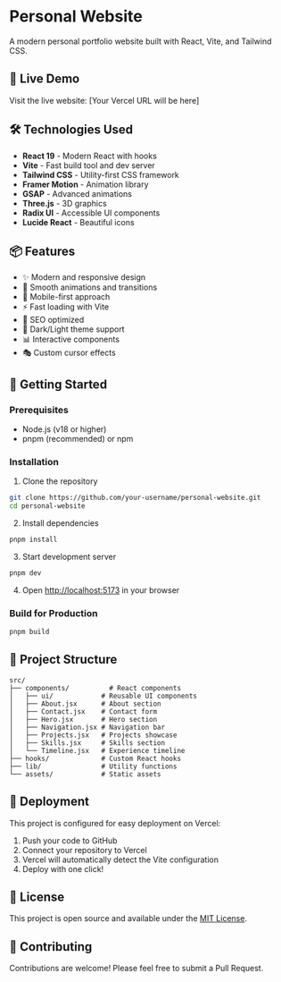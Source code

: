 # Personal Website

A modern personal portfolio website built with React, Vite, and Tailwind CSS.

## 🚀 Live Demo

Visit the live website: [Your Vercel URL will be here]

## 🛠️ Technologies Used

- **React 19** - Modern React with hooks
- **Vite** - Fast build tool and dev server
- **Tailwind CSS** - Utility-first CSS framework
- **Framer Motion** - Animation library
- **GSAP** - Advanced animations
- **Three.js** - 3D graphics
- **Radix UI** - Accessible UI components
- **Lucide React** - Beautiful icons

## 📦 Features

- ✨ Modern and responsive design
- 🎨 Smooth animations and transitions
- 📱 Mobile-first approach
- ⚡ Fast loading with Vite
- 🎯 SEO optimized
- 🌙 Dark/Light theme support
- 📊 Interactive components
- 🎭 Custom cursor effects

## 🚀 Getting Started

### Prerequisites

- Node.js (v18 or higher)
- pnpm (recommended) or npm

### Installation

1. Clone the repository
```bash
git clone https://github.com/your-username/personal-website.git
cd personal-website
```

2. Install dependencies
```bash
pnpm install
```

3. Start development server
```bash
pnpm dev
```

4. Open [http://localhost:5173](http://localhost:5173) in your browser

### Build for Production

```bash
pnpm build
```

## 📁 Project Structure

```
src/
├── components/          # React components
│   ├── ui/            # Reusable UI components
│   ├── About.jsx      # About section
│   ├── Contact.jsx    # Contact form
│   ├── Hero.jsx       # Hero section
│   ├── Navigation.jsx # Navigation bar
│   ├── Projects.jsx   # Projects showcase
│   ├── Skills.jsx     # Skills section
│   └── Timeline.jsx   # Experience timeline
├── hooks/             # Custom React hooks
├── lib/               # Utility functions
└── assets/            # Static assets
```

## 🚀 Deployment

This project is configured for easy deployment on Vercel:

1. Push your code to GitHub
2. Connect your repository to Vercel
3. Vercel will automatically detect the Vite configuration
4. Deploy with one click!

## 📝 License

This project is open source and available under the [MIT License](LICENSE).

## 🤝 Contributing

Contributions are welcome! Please feel free to submit a Pull Request.

